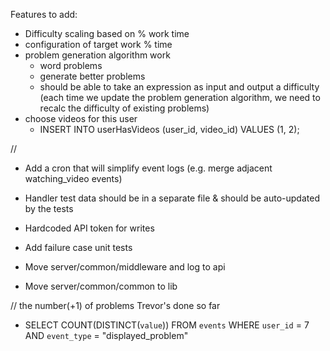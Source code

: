 
Features to add:
* Difficulty scaling based on % work time
* configuration of target work % time
* problem generation algorithm work
  * word problems
  * generate better problems
  * should be able to take an expression as input and output a difficulty (each time we update the problem generation algorithm, we need to recalc the difficulty of existing problems)
* choose videos for this user
  * INSERT INTO userHasVideos (user_id, video_id) VALUES (1, 2);

//

- Add a cron that will simplify event logs (e.g. merge adjacent watching_video events)

- Handler test data should be in a separate file & should be auto-updated by the tests

- Hardcoded API token for writes

- Add failure case unit tests

- Move server/common/middleware and log to api
- Move server/common/common to lib


// the number(+1) of problems Trevor's done so far
- SELECT COUNT(DISTINCT(`value`)) FROM `events` WHERE `user_id` = 7 AND `event_type` = "displayed_problem"
